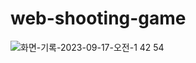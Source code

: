 # web-shooting-game

![화면-기록-2023-09-17-오전-1 42 54](https://github.com/play3step/web-shooting-game/assets/97451257/261938e7-5e88-4967-b1ac-1feb2957e61a)
